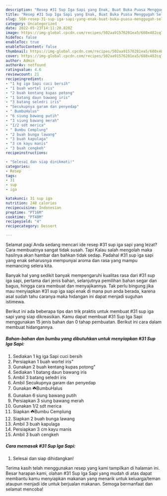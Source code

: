 ```yaml
---
description: "Resep #31 Sup Iga Sapi yang Enak, Buat Buka Puasa Menggugah Selera"
title: "Resep #31 Sup Iga Sapi yang Enak, Buat Buka Puasa Menggugah Selera"
slug: 568-resep-31-sup-iga-sapi-yang-enak-buat-buka-puasa-menggugah-selera
category: Uncategorized
date: 2022-05-23T14:11:20.820Z
image: https://img-global.cpcdn.com/recipes/502aa91576281ea5/680x482cq70/31-sup-iga-sapi-foto-resep-utama.jpg
hideToc: false
enableToc: true
enableTocContent: false
thumbnail: https://img-global.cpcdn.com/recipes/502aa91576281ea5/680x482cq70/31-sup-iga-sapi-foto-resep-utama.jpg
cover: https://img-global.cpcdn.com/recipes/502aa91576281ea5/680x482cq70/31-sup-iga-sapi-foto-resep-utama.jpg
author: Admin
authorAv: notfound
ratingvalue: 4.6
reviewcount: 21
recipeingredient:
- "1 kg iga Sapi cuci bersih"
- "1 buah wortel iris"
- "2 buah kentang kupas potong"
- "1 batang daun bawang iris"
- "3 batang seledri iris"
- "Secukupnya garam dan penyedap"
- " BumbuHalus"
- "6 siung bawang putih"
- "3 siung bawang merah"
- "1/2 sdt merica"
- " Bumbu Cemplung"
- "2 buah bunga lawang"
- "3 buah kapulaga"
- "3 cm kayu manis"
- "3 buah cengkeh"
recipeinstructions:

- "Selesai dan siap dinikmati!"
categories:
- Resep
tags:
- 31
- sup
- iga

katakunci: 31 sup iga 
nutrition: 248 calories
recipecuisine: Indonesian
preptime: "PT16M"
cooktime: "PT40M"
recipeyield: "4"
recipecategory: Dessert

---
```



Selamat pagi Anda sedang mencari ide resep #31 sup iga sapi yang lezat? Cara membuatnya sangat tidak susah. Tapi Kalau salah mengolah maka hasilnya akan hambar dan bahkan tidak sedap. Padahal #31 sup iga sapi yang enak seharusnya mempunyai aroma dan rasa yang mampu memancing selera kita.


Banyak hal yang sedikit banyak mempengaruhi kualitas rasa dari #31 sup iga sapi, pertama dari jenis bahan, selanjutnya pemilihan bahan segar dan bagus, hingga cara membuat dan menyajikannya. Tak perlu bingung jika mau menyiapkan #31 sup iga sapi enak di mana pun anda berada, karena asal sudah tahu caranya maka hidangan ini dapat menjadi suguhan istimewa.




Berikut ini ada beberapa tips dan trik praktis untuk membuat #31 sup iga sapi yang siap dikreasikan. Kamu dapat membuat #31 Sup Iga Sapi menggunakan 15 jenis bahan dan 0 tahap pembuatan. Berikut ini cara dalam membuat hidangannya.

<!--inarticleads1-->

##### Bahan-bahan dan bumbu yang dibutuhkan untuk menyiapkan #31 Sup Iga Sapi:

1. Sediakan 1 kg iga Sapi cuci bersih
1. Persiapkan 1 buah wortel iris&#34;
1. Gunakan 2 buah kentang kupas potong&#34;
1. Sediakan 1 batang daun bawang iris
1. Ambil 3 batang seledri iris
1. Ambil Secukupnya garam dan penyedap
1. Gunakan  ☘️BumbuHalus
1. Gunakan 6 siung bawang putih
1. Persiapkan 3 siung bawang merah
1. Gunakan 1/2 sdt merica
1. Siapkan  ☘️Bumbu Cemplung
1. Siapkan 2 buah bunga lawang
1. Ambil 3 buah kapulaga
1. Persiapkan 3 cm kayu manis
1. Ambil 3 buah cengkeh




<!--inarticleads2-->

##### Cara memasak #31 Sup Iga Sapi:


1. Selesai dan siap dihidangkan!



Terima kasih telah menggunakan resep yang kami tampilkan di halaman ini. Besar harapan kami, olahan #31 Sup Iga Sapi yang mudah di atas dapat membantu kamu menyiapkan makanan yang menarik untuk keluarga/teman ataupun menjadi ide untuk berjualan makanan. Semoga bermanfaat dan selamat mencoba!
